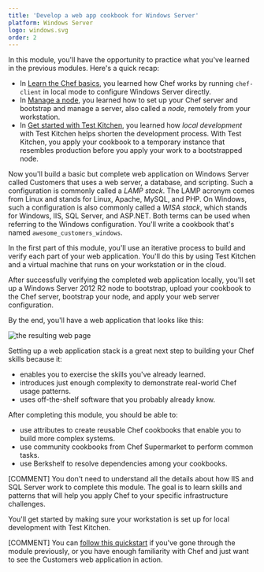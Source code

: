 ```yaml
---
title: 'Develop a web app cookbook for Windows Server'
platform: Windows Server
logo: windows.svg
order: 2
---
```

In this module, you'll have the opportunity to practice what you've learned in the previous modules. Here's a quick recap:

* In [Learn the Chef basics](/modules/learn-the-basics/windows/free/), you learned how Chef works by running `chef-client` in local mode to configure Windows Server directly.
* In [Manage a node](/modules/manage-a-node-chef-server/windows/), you learned how to set up your Chef server and bootstrap and manage a server, also called a _node_, remotely from your workstation.
* In [Get started with Test Kitchen](/modules/local-development/windows/), you learned how _local development_ with Test Kitchen helps shorten the development process. With Test Kitchen, you apply your cookbook to a temporary instance that resembles production before you apply your work to a bootstrapped node.

Now you'll build a basic but complete web application on Windows Server called Customers that uses a web server, a database, and scripting. Such a configuration is commonly called a _LAMP stack_. The LAMP acronym comes from Linux and stands for Linux, Apache, MySQL, and PHP. On Windows, such a configuration is also commonly called a _WISA stack_, which stands for Windows, IIS, SQL Server, and ASP.NET. Both terms can be used when referring to the Windows configuration. You'll write a cookbook that's named `awesome_customers_windows`.

In the first part of this module, you'll use an iterative process to build and verify each part of your web application. You'll do this by using Test Kitchen and a virtual machine that runs on your workstation or in the cloud.

After successfully verifying the completed web application locally, you'll set up a Windows Server 2012 R2 node to bootstrap, upload your cookbook to the Chef server, bootstrap your node, and apply your web server configuration.

By the end, you'll have a web application that looks like this:

![the resulting web page](misc/manage_customers_node.png)

Setting up a web application stack is a great next step to building your Chef skills because it:

* enables you to exercise the skills you've already learned.
* introduces just enough complexity to demonstrate real-world Chef usage patterns.
* uses off-the-shelf software that you probably already know.

After completing this module, you should be able to:

* use attributes to create reusable Chef cookbooks that enable you to build more complex systems.
* use community cookbooks from Chef Supermarket to perform common tasks.
* use Berkshelf to resolve dependencies among your cookbooks.

[COMMENT] You don't need to understand all the details about how IIS and SQL Server work to complete this module. The goal is to learn skills and patterns that will help you apply Chef to your specific infrastructure challenges.

You'll get started by making sure your workstation is set up for local development with Test Kitchen.

[COMMENT] You can [follow this quickstart](/modules/create-a-web-app-cookbook/windows/bring-up-the-web-app-using-test-kitchen/) if you've gone through the module previously, or you have enough familiarity with Chef and just want to see the Customers web application in action.
